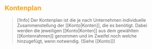## <font color = "orange">Kontenplan</font>

>[!Info]
>Der Kontenplan ist die je nach Unternehmen individuelle Zusammenstellung der [[Konto|Konten]], die es benötigt. Dabei werden die jeweiligen [[Konto|Konten]] aus dem gewählten [[Kontenrahmen]] genommen und im Zweifel noch welche hinzugefügt, wenn notwendig.
>(Siehe [[Konto]])


